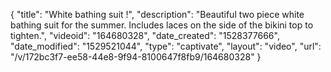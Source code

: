 {
    "title": "White bathing suit !",
    "description": "Beautiful  two piece white bathing suit for the summer. Includes laces on the side of the bikini top to tighten.",
    "videoid": "164680328",
    "date_created": "1528377666",
    "date_modified": "1529521044",
    "type": "captivate",
    "layout": "video",
    "url": "\/v\/172bc3f7-ee58-44e8-9f94-8100647f8fb9\/164680328"
}